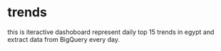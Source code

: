 # trends
this is iteractive dashoboard represent daily top 15 trends in egypt and extract data from BigQuery every day.
